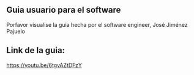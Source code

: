 ## Guia usuario para el software

Porfavor visualise la guia hecha por el software engineer, José Jiménez Pajuelo

## Link de la guia:

https://youtu.be/6tgvAZtDFzY
